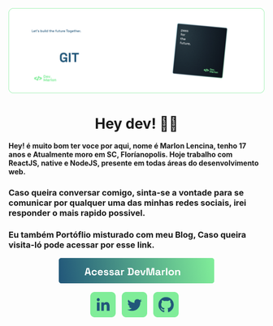           

[![Header](https://raw.githubusercontent.com/MarlonLencina/MarlonLencina/main/welcometodevmarlongit.png)](https://github.com/MarlonLencina/)



<h1 align="center">Hey dev! 👨‍💻</h1>

<strong>Hey! é muito bom ter voce por aqui, nome é Marlon Lencina, tenho 17 anos e Atualmente moro em SC, Floríanopolis. Hoje trabalho com ReactJS, native e NodeJS, presente em todas áreas do desenvolvimento web.</strong>

<h3>Caso queira conversar comigo, sinta-se a vontade para se comunicar por qualquer uma das minhas redes sociais, irei responder o mais rapido possivel.</h3>


<h3>Eu também Portóflio misturado com meu Blog,  Caso queira visita-ló pode acessar por esse link.</h3>



<div align="center">
<p>
          </p>
<a href="https://devmarlon.tech"><img height="50" margin="100" src="https://raw.githubusercontent.com/MarlonLencina/MarlonLencina/main/btndevmarlon.png">
          <p>
          </p>
</div></a>


<div align='center'>
          <p>
          </p>
          <p>
          </p>
          <p>
          </p>
<a href="https://www.linkedin.com/in/devmarlonlencina/"><img height="50" src="https://raw.githubusercontent.com/MarlonLencina/MarlonLencina/main/linkedindevmarlon.png"></a>&nbsp;&nbsp;
<a href="https://twitter.com/devmarlontech"><img height="50" src="https://raw.githubusercontent.com/MarlonLencina/MarlonLencina/main/twitterdevmarlon.png"></a>&nbsp;&nbsp;
<a href="https://github.com/MarlonLencina/"><img height="50" src="https://raw.githubusercontent.com/MarlonLencina/MarlonLencina/main/githubdevmarlon.png"></a>&nbsp;&nbsp;
</div>
